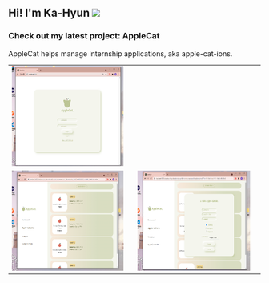 
## Hi!  I'm Ka-Hyun <img src="https://raw.githubusercontent.com/iampavangandhi/iampavangandhi/master/gifs/Hi.gif" width="30px"></h2>

<h3> Check out my latest project: AppleCat </h3>
<p> AppleCat helps manage internship applications, aka apple-cat-ions. </p>
<table>
<tr>
<td><img src = "login.png" height = "200" ></td>
</tr>
<tr>
<td><img src = "apple.png" height = "200" ><td>
<td><img src = "newapple.png" height = "200" ><td>
</tr>
</table>
